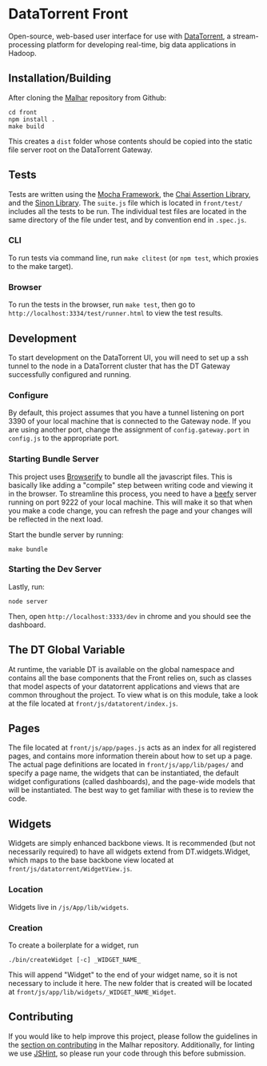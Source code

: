 DataTorrent Front
==============

Open-source, web-based user interface for use with [DataTorrent](http://datatorrent.com), a stream-processing platform for developing real-time, big data applications in Hadoop. 

Installation/Building
---------------------

After cloning the [Malhar](https://github.com/DataTorrent/Malhar) repository from Github:

    cd front
    npm install .
    make build
    
This creates a `dist` folder whose contents should be copied into the static file server root on the DataTorrent Gateway.

Tests
-------

Tests are written using the [Mocha Framework](http://visionmedia.github.io/mocha/), the [Chai Assertion Library](http://chaijs.com/), and the [Sinon Library](http://sinonjs.org/). The `suite.js` file which is located in `front/test/` includes all the tests to be run. The individual test files are located in the same directory of the file under test, and by convention end in `.spec.js`.

### CLI

To run tests via command line, run `make clitest` (or `npm test`, which proxies to the make target).

### Browser

To run the tests in the browser, run `make test`, then go to `http://localhost:3334/test/runner.html` to view the test results.


Development
-----------

To start development on the DataTorrent UI, you will need to set up a ssh tunnel to the node in a DataTorrent cluster that has the DT Gateway successfully configured and running.

### Configure

By default, this project assumes that you have a tunnel listening on port 3390 of your local machine that is connected to the Gateway node. If you are using another port, change the assignment of `config.gateway.port` in `config.js` to the appropriate port.

### Starting Bundle Server

This project uses [Browserify](http://browserify.org/) to bundle all the javascript files. This is basically like adding a "compile" step between writing code and viewing it in the browser. To streamline this process, you need to have a [beefy](https://github.com/chrisdickinson/beefy) server running on port 9222 of your local machine. This will make it so that when you make a code change, you can refresh the page and your changes will be reflected in the next load. 

Start the bundle server by running:

	make bundle


### Starting the Dev Server

Lastly, run:

	node server

Then, open `http://localhost:3333/dev` in chrome and you should see the dashboard.



The DT Global Variable
----------------------

At runtime, the variable DT is available on the global namespace and contains all the base components that the Front relies on, such as classes that model aspects of your datatorrent applications and views that are common throughout the project. To view what is on this module, take a look at the file located at `front/js/datatorent/index.js`.


Pages
-----

The file located at `front/js/app/pages.js` acts as an index for all registered pages, and contains more information therein about how to set up a page. The actual page definitions are located in `front/js/app/lib/pages/` and specify a page name, the widgets that can be instantiated, the default widget configurations (called dashboards), and the page-wide models that will be instantiated. The best way to get familiar with these is to review the code.


Widgets
-------

Widgets are simply enhanced backbone views. It is recommended (but not necessarily required) to have all widgets extend from DT.widgets.Widget, which maps to the base backbone view located at `front/js/datatorrent/WidgetView.js`.

### Location
Widgets live in `/js/App/lib/widgets`. 

### Creation

To create a boilerplate for a widget, run 

    ./bin/createWidget [-c] _WIDGET_NAME_

This will append "Widget" to the end of your widget name, so it is not necessary to include it here. The new folder that is created will be located at `front/js/app/lib/widgets/_WIDGET_NAME_Widget`.


Contributing
------------

If you would like to help improve this project, please follow the guidelines in the [section on contributing](https://github.com/DataTorrent/Malhar#contributing) in the Malhar repository. Additionally, for linting we use [JSHint](http://www.jshint.com/), so please run your code through this before submission.
